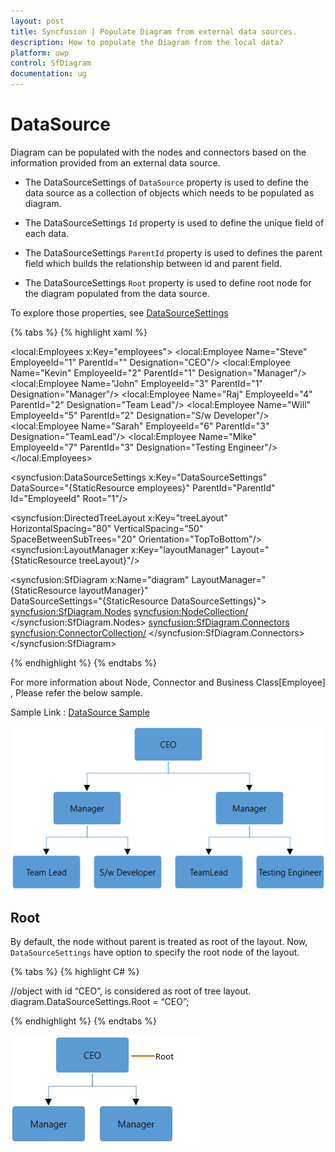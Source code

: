```yaml
---
layout: post
title: Syncfusion | Populate Diagram from external data sources.
description: How to populate the Diagram from the local data?
platform: uwp
control: SfDiagram
documentation: ug
---
```


# DataSource

Diagram can be populated with the nodes and connectors based on the information provided from an external data source.

* The DataSourceSettings of `DataSource` property is used to define the data source as a collection of objects which needs to be populated as diagram.

* The DataSourceSettings `Id` property is used to define the unique field of each data.

* The DataSourceSettings `ParentId` property is used to defines the parent field which builds the relationship between id and parent field.

* The DataSourceSettings `Root` property is used to define root node for the diagram populated from the data source.

To explore those properties, see [DataSourceSettings](https://help.syncfusion.com/cr/uwp/Syncfusion.UI.Xaml.Diagram.DataSourceSettings.html)

{% tabs %}
{% highlight xaml %}

<!-- Initializes the employee collection-->
<local:Employees x:Key="employees">
    <local:Employee Name="Steve" EmployeeId="1" ParentId="" Designation="CEO"/>
    <local:Employee Name="Kevin" EmployeeId="2" ParentId="1" Designation="Manager"/>
    <local:Employee Name="John" EmployeeId="3" ParentId="1" Designation="Manager"/>
    <local:Employee Name="Raj" EmployeeId="4" ParentId="2" Designation="Team Lead"/>
    <local:Employee Name="Will" EmployeeId="5" ParentId="2" Designation="S/w Developer"/>
    <local:Employee Name="Sarah" EmployeeId="6" ParentId="3" Designation="TeamLead"/>
    <local:Employee Name="Mike" EmployeeId="7" ParentId="3" Designation="Testing Engineer"/>
</local:Employees>

<!--Initializes the DataSourceSettings -->
<syncfusion:DataSourceSettings x:Key="DataSourceSettings" DataSource="{StaticResource employees}"
                               ParentId="ParentId" Id="EmployeeId" Root="1"/>
               
<!--Initializes the Layout-->                
<syncfusion:DirectedTreeLayout x:Key="treeLayout" HorizontalSpacing="80" VerticalSpacing="50" 
                               SpaceBetweenSubTrees="20" Orientation="TopToBottom"/>
<syncfusion:LayoutManager x:Key="layoutManager" Layout="{StaticResource treeLayout}"/>                               
         
<!--Initializes the SfDiagram-->          
<syncfusion:SfDiagram x:Name="diagram" LayoutManager="{StaticResource layoutManager}"                           
                      DataSourceSettings="{StaticResource DataSourceSettings}">
    <!--Initializes the NodeCollection-->                  
    <syncfusion:SfDiagram.Nodes>
        <syncfusion:NodeCollection/>
    </syncfusion:SfDiagram.Nodes>
    <!--Initializes the ConnectorCollection-->
    <syncfusion:SfDiagram.Connectors>
        <syncfusion:ConnectorCollection/>
    </syncfusion:SfDiagram.Connectors>
</syncfusion:SfDiagram>

{% endhighlight %}
{% endtabs %}

For more information about Node, Connector and Business Class[Employee] , Please refer the below sample.

Sample Link : [DataSource Sample](http://www.syncfusion.com/downloads/support/directtrac/215122/ze/Data_Source_Settings653993591)

![DataSource](DataSource_images/DataSource_img1.png)

## Root

By default, the node without parent is treated as root of the layout. Now, `DataSourceSettings` have option to specify the root node of the layout.

{% tabs %}
{% highlight C# %}

//object with id “CEO”, is considered as root of tree layout.
diagram.DataSourceSettings.Root = “CEO”;

{% endhighlight %}
{% endtabs %}

![DataSource with Root](DataSource_images/DataSource_img2.jpeg)
